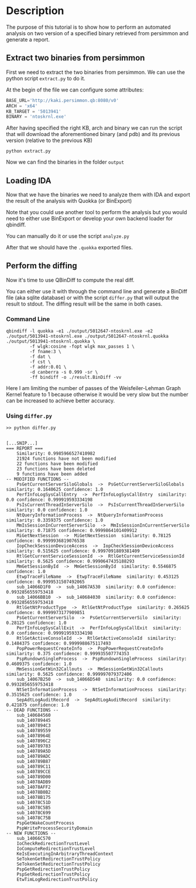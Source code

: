 # Description
The purpose of this tutorial is to show how to perform an automated analysis on two version of a specified binary retrieved from persimmon and generate a report.

## Extract two binaries from persimmon
First we need to extract the two binaries from persimmon. We can use the python script `extract.py` to do it.

At the begin of the file we can configure some attributes:

```python
BASE_URL='http://kaki.persimmon.qb:8080/v0'
ARCH = 'x64'
KB_TARGET = '5013941'
BINARY = 'ntoskrnl.exe'
```

After having specified the right KB, arch and binary we can run the script that will download the aforementioned binary (and pdb) and its previous version (relative to the previous KB)

```commandline
python extract.py
```

Now we can find the binaries in the folder `output`

## Loading IDA

Now that we have the binaries we need to analyze them with IDA and export the result of the analysis with Quokka (or BinExport)

Note that you could use another tool to perform the analysis but you would need to either use BinExport or develop your own backend loader for qbindiff.

You can manually do it or use the script `analyze.py`

After that we should have the `.quokka` exported files.


## Perform the diffing

Now it's time to use QBinDiff to compute the real diff.

You can either use it with through the command line and generate a BinDiff file (aka sqlite database) or with the script `differ.py` that will output the result to stdout.
The diffing result will be the same in both cases.

### Command Line

```commandline
qbindiff -l quokka -e1 ./output/5012647-ntoskrnl.exe -e2 ./output/5013941-ntoskrnl.exe ./output/5012647-ntoskrnl.quokka ./output/5013941-ntoskrnl.quokka \
         -f wlgk:cosine -fopt wlgk max_passes 1 \
         -f fname:3 \
         -f dat \
         -f cst \
         -f addr:0.01 \
         -d canberra -s 0.999 -sr \
         -ff bindiff -o ./result.BinDiff -vv
```

Here I am limiting the number of passes of the Weisfeiler-Lehman Graph Kernel feature to 1 because otherwise it would be very slow but the number can be increased to achieve better accuracy.


### Using `differ.py`

```commandline
>> python differ.py


[...SNIP...]
=== REPORT ===
	Similarity: 0.9985966527410982
	21924 functions have not been modified
	22 functions have been modified
	23 functions have been deleted
	9 functions have been added
-- MODIFIED FUNCTIONS --
	PsGetCurrentServerSiloGlobals  ->  PsGetCurrentServerSiloGlobals  similarity: 0.1640625 confidence: 1.0
	PerfInfoLogSysCallEntry  ->  PerfInfoLogSysCallEntry  similarity: 0.0 confidence: 0.999919593334198
	PsIsCurrentThreadInServerSilo  ->  PsIsCurrentThreadInServerSilo  similarity: 0.0 confidence: 1.0
	NtQueryInformationProcess  ->  NtQueryInformationProcess  similarity: 0.3359375 confidence: 1.0
	MmIsSessionInCurrentServerSilo  ->  MmIsSessionInCurrentServerSilo  similarity: 0.71875 confidence: 0.9999864101409912
	MiGetNextSession  ->  MiGetNextSession  similarity: 0.78125 confidence: 0.9999936819076538
	IopCheckSessionDeviceAccess  ->  IopCheckSessionDeviceAccess  similarity: 0.515625 confidence: 0.9997091889381409
	RtlGetCurrentServiceSessionId  ->  RtlGetCurrentServiceSessionId  similarity: 0.5625 confidence: 0.9990647435188293
	MmGetSessionById  ->  MmGetSessionById  similarity: 0.5546875 confidence: 1.0
	EtwpTraceFileName  ->  EtwpTraceFileName  similarity: 0.453125 confidence: 0.9999531507492065
	sub_14066D1F0  ->  sub_14067A530  similarity: 0.0 confidence: 0.9932856559753418
	sub_14066BB10  ->  sub_140684030  similarity: 0.0 confidence: 0.9932856559753418
	RtlGetNtProductType  ->  RtlGetNtProductType  similarity: 0.265625 confidence: 0.9999973177909851
	PsGetCurrentServerSilo  ->  PsGetCurrentServerSilo  similarity: 0.28125 confidence: 1.0
	PerfInfoLogSysCallExit  ->  PerfInfoLogSysCallExit  similarity: 0.0 confidence: 0.999919593334198
	RtlGetActiveConsoleId  ->  RtlGetActiveConsoleId  similarity: 0.1484375 confidence: 0.9999988675117493
	PopPowerRequestCreateInfo  ->  PopPowerRequestCreateInfo  similarity: 0.375 confidence: 0.999935507774353
	PspRundownSingleProcess  ->  PspRundownSingleProcess  similarity: 0.4609375 confidence: 1.0
	MmSessionGetWin32Callouts  ->  MmSessionGetWin32Callouts  similarity: 0.5625 confidence: 0.999997079372406
	sub_14067B250  ->  sub_14066D540  similarity: 0.0 confidence: 0.9932856559753418
	NtSetInformationProcess  ->  NtSetInformationProcess  similarity: 0.3515625 confidence: 1.0
	SepAdtLogAuditRecord  ->  SepAdtLogAuditRecord  similarity: 0.421875 confidence: 1.0
-- DEAD FUNCTIONS --
	sub_140684560
	sub_140789445
	sub_1407894C3
	sub_140789559
	sub_14078964E
	sub_1407896C2
	sub_140789783
	sub_140789A5D
	sub_140789ADC
	sub_140789B87
	sub_140789C11
	sub_140789CCE
	sub_140789D00
	sub_14078ADB9
	sub_14078AFF2
	sub_14078B0B2
	sub_14078B175
	sub_14078C51D
	sub_14078C5B5
	sub_14078C699
	sub_14078C75B
	PspGetWakeCountProcess
	PspWriteProcessSecurityDomain
-- NEW FUNCTIONS --
	sub_14066C570
	IoCheckRedirectionTrustLevel
	IoComputeRedirectionTrustLevel
	KeIsExecutingInArbitraryThreadContext
	SeTokenGetRedirectionTrustPolicy
	SeTokenSetRedirectionTrustPolicy
	PspGetRedirectionTrustPolicy
	PspSetRedirectionTrustPolicy
	EtwTimLogRedirectionTrustPolicy
```
